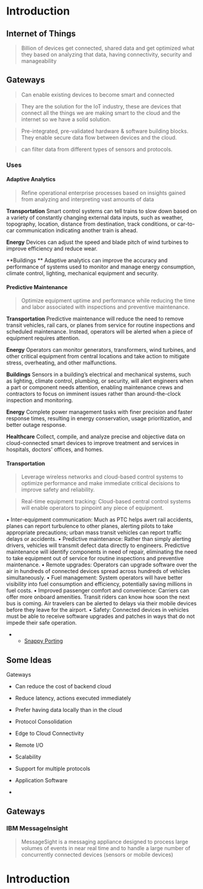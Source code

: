 Introduction
==

## Internet of Things

> Billion of devices get connected, shared data and get optimized what they based on analyzing that data, having connectivity, security and manageability


## Gateways

> Can enable existing devices to become smart and connected

> They are the solution for the IoT industry, these are devices that connect all the things we are making smart to the cloud and the internet so we have a solid solution.

> Pre-integrated, pre-validated hardware & software building blocks. They enable secure data flow between devices and the cloud.

> can filter data from different types of sensors and protocols.


### Uses

#### Adaptive Analytics

> Refine operational enterprise processes based on insights gained from analyzing and interpreting vast amounts of data

**Transportation** Smart control systems can tell trains to slow down based on a variety of constantly changing external data inputs, such as weather, topography, location, distance from destination, track conditions, or car-to-car communication indicating another train is ahead.

**Energy** Devices can adjust the speed and blade pitch of wind turbines to improve efficiency and reduce wear.

**Buildings ** Adaptive analytics can improve the accuracy and performance of systems used to monitor and manage energy consumption, climate control, lighting, mechanical equipment and security.

#### Predictive Maintenance

> Optimize equipment uptime and performance while reducing the time and labor associated with inspections and preventive maintenance.

**Transportation** Predictive maintenance will reduce the need to remove transit vehicles, rail cars, or planes from service for routine inspections and scheduled maintenance. Instead, operators will be alerted when a piece of equipment requires attention.

**Energy** Operators can monitor generators, transformers, wind turbines, and other critical equipment from central locations and take action to mitigate stress, overheating, and other malfunctions.

**Buildings** Sensors in a building’s electrical and mechanical systems, such as lighting, climate control, plumbing, or security, will alert engineers when a part or component needs attention, enabling maintenance crews and contractors to focus on imminent issues rather than around-the-clock inspection and monitoring.

**Energy** Complete power management tasks with finer precision and faster response times, resulting in energy conservation, usage prioritization, and better outage response.

**Healthcare** Collect, compile, and analyze precise and objective data on cloud-connected smart devices to improve treatment and services in hospitals, doctors' offices, and homes.


#### Transportation

> Leverage wireless networks and cloud-based control systems to optimize performance and make immediate critical decisions to improve safety and reliability.

> Real-time equipment tracking: Cloud-based central control systems will enable operators to pinpoint any piece of equipment.

• Inter-equipment communication: Much as PTC helps avert rail accidents, planes can report turbulence to other planes, alerting pilots to take appropriate precautions; urban mass transit vehicles can report traffic delays or accidents.
• Predictive maintenance: Rather than simply alerting drivers, vehicles will transmit defect data directly to engineers. Predictive maintenance will identify components in need of repair, eliminating the need to take equipment out of service for routine inspections and preventive maintenance.
• Remote upgrades: Operators can upgrade software over the air in hundreds of connected devices spread across hundreds of vehicles simultaneously.
• Fuel management: System operators will have better visibility into fuel consumption and efficiency, potentially saving millions in fuel costs.
• Improved passenger comfort and convenience: Carriers can offer more onboard amenities. Transit riders can know how soon the next bus is coming. Air travelers can be alerted to delays via their mobile devices before they leave for the airport.
• Safety: Connected devices in vehicles must be able to receive software upgrades and patches in ways that do not impede their safe operation.

- - [Snappy Porting](https://ograblog.wordpress.com/2015/01/25/porting-ubuntu-snappy-to-a-yet-unsupported-armhf-board/)

## Some Ideas

Gateways

- Can reduce the cost of backend cloud
- Reduce latency, actions executed immediately
- Prefer having data locally than in the cloud
- Protocol Consolidation

- Edge to Cloud Connectivity
- Remote I/O
- Scalability
- Support for multiple protocols
- Application Software
- 
## Gateways


### IBM MessageInsight

> MessageSight is a messaging appliance designed to process large volumes of events in near real time and to handle a large number of concurrently connected devices (sensors or mobile devices)

# Introduction
